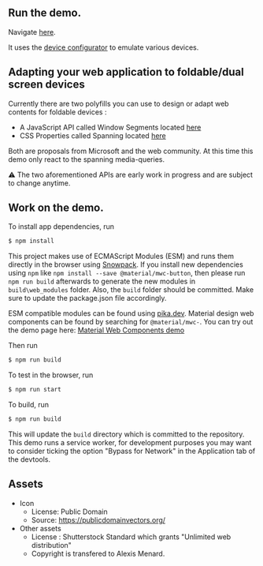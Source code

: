 ## Run the demo.

Navigate [here](https://foldable-devices.github.io/demos/foldnews/build).

It uses the [device configurator](https://github.com/foldable-devices/device-configurator) to emulate various devices.

## Adapting your web application to foldable/dual screen devices

Currently there are two polyfills you can use to design or adapt web contents for foldable devices :
- A JavaScript API called Window Segments located [here](https://github.com/foldable-devices/windowsegments-polyfill)
- CSS Properties called Spanning located [here](https://github.com/foldable-devices/spanning-css-polyfill)

Both are proposals from Microsoft and the web community. At this time this demo only react to the spanning media-queries.

:warning: The two aforementioned APIs are early work in progress and are subject to change anytime.

## Work on the demo.

To install app dependencies, run

```bash
$ npm install
```

This project makes use of ECMAScript Modules (ESM) and runs them directly in the browser using [Snowpack](snowpack.dev). If you install new dependencies using `npm` like `npm install --save @material/mwc-button`, then please run `npm run build` afterwards to generate the new modules in `build\web_modules` folder. Also, the `build` folder should be committed. Make sure to update the package.json file accordingly.

ESM compatible modules can be found using [pika.dev](pika.de). Material design web components can be found by searching for `@material/mwc-`. You can try out the demo page here: [Material Web Components demo](https://mwc-demos.glitch.me/)

Then run

```bash
$ npm run build
```

To test in the browser, run

```bash
$ npm run start
```

To build, run

```bash
$ npm run build
```

This will update the `build` directory which is committed to the repository. This demo runs a service worker, for development purposes you may want to consider ticking the option "Bypass for Network" in the Application tab of the devtools.

## Assets

- Icon
    - License: Public Domain
    - Source: https://publicdomainvectors.org/
- Other assets
    - License : Shutterstock Standard which grants "Unlimited web distribution"
    - Copyright is transfered to Alexis Menard.